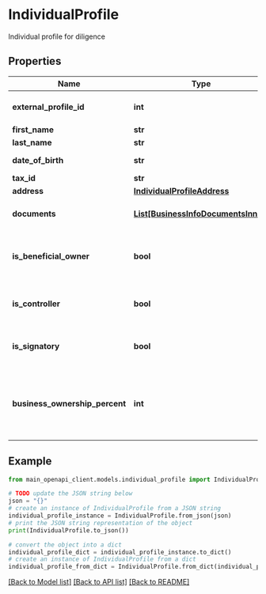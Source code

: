 # IndividualProfile

Individual profile for diligence

## Properties

Name | Type | Description | Notes
------------ | ------------- | ------------- | -------------
**external_profile_id** | **int** | Profile ID for diligence | 
**first_name** | **str** | First name | 
**last_name** | **str** | Last name | 
**date_of_birth** | **str** | Date of birth | 
**tax_id** | **str** | SSN | 
**address** | [**IndividualProfileAddress**](IndividualProfileAddress.md) |  | 
**documents** | [**List[BusinessInfoDocumentsInner]**](BusinessInfoDocumentsInner.md) | Documents for individual | 
**is_beneficial_owner** | **bool** | Whether the individual is a beneficial owner | [optional] 
**is_controller** | **bool** | Whether the individual is a controller | [optional] 
**is_signatory** | **bool** | Whether the individual is a signatory | [optional] 
**business_ownership_percent** | **int** | Potential percentage of the business the individual owns | [optional] 

## Example

```python
from main_openapi_client.models.individual_profile import IndividualProfile

# TODO update the JSON string below
json = "{}"
# create an instance of IndividualProfile from a JSON string
individual_profile_instance = IndividualProfile.from_json(json)
# print the JSON string representation of the object
print(IndividualProfile.to_json())

# convert the object into a dict
individual_profile_dict = individual_profile_instance.to_dict()
# create an instance of IndividualProfile from a dict
individual_profile_from_dict = IndividualProfile.from_dict(individual_profile_dict)
```
[[Back to Model list]](../README.md#documentation-for-models) [[Back to API list]](../README.md#documentation-for-api-endpoints) [[Back to README]](../README.md)


